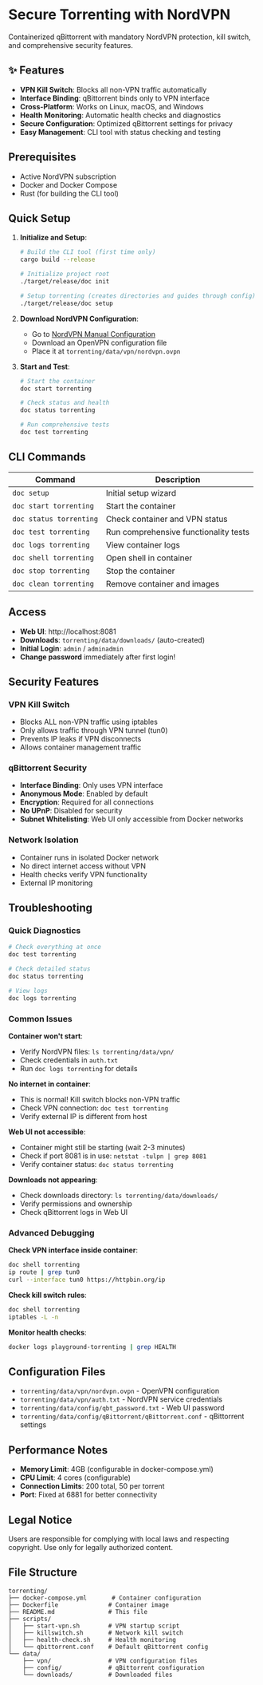 # Secure Torrenting with NordVPN

Containerized qBittorrent with mandatory NordVPN protection, kill switch, and comprehensive security features.

## ✨ Features

- **VPN Kill Switch**: Blocks all non-VPN traffic automatically
- **Interface Binding**: qBittorrent binds only to VPN interface
- **Cross-Platform**: Works on Linux, macOS, and Windows
- **Health Monitoring**: Automatic health checks and diagnostics
- **Secure Configuration**: Optimized qBittorrent settings for privacy
- **Easy Management**: CLI tool with status checking and testing

## Prerequisites

- Active NordVPN subscription
- Docker and Docker Compose
- Rust (for building the CLI tool)

## Quick Setup

1. **Initialize and Setup**:
   ```bash
   # Build the CLI tool (first time only)
   cargo build --release
   
   # Initialize project root
   ./target/release/doc init
   
   # Setup torrenting (creates directories and guides through config)
   ./target/release/doc setup
   ```

2. **Download NordVPN Configuration**:
   - Go to [NordVPN Manual Configuration](https://my.nordaccount.com/dashboard/nordvpn/manual-configuration/openvpn/)
   - Download an OpenVPN configuration file
   - Place it at `torrenting/data/vpn/nordvpn.ovpn`

3. **Start and Test**:
   ```bash
   # Start the container
   doc start torrenting
   
   # Check status and health
   doc status torrenting
   
   # Run comprehensive tests
   doc test torrenting
   ```

## CLI Commands

| Command | Description |
|---------|-------------|
| `doc setup` | Initial setup wizard |
| `doc start torrenting` | Start the container |
| `doc status torrenting` | Check container and VPN status |
| `doc test torrenting` | Run comprehensive functionality tests |
| `doc logs torrenting` | View container logs |
| `doc shell torrenting` | Open shell in container |
| `doc stop torrenting` | Stop the container |
| `doc clean torrenting` | Remove container and images |

## Access

- **Web UI**: http://localhost:8081
- **Downloads**: `torrenting/data/downloads/` (auto-created)
- **Initial Login**: `admin` / `adminadmin`
- **Change password** immediately after first login!

## Security Features

### VPN Kill Switch
- Blocks ALL non-VPN traffic using iptables
- Only allows traffic through VPN tunnel (tun0)
- Prevents IP leaks if VPN disconnects
- Allows container management traffic

### qBittorrent Security
- **Interface Binding**: Only uses VPN interface
- **Anonymous Mode**: Enabled by default
- **Encryption**: Required for all connections
- **No UPnP**: Disabled for security
- **Subnet Whitelisting**: Web UI only accessible from Docker networks

### Network Isolation
- Container runs in isolated Docker network
- No direct internet access without VPN
- Health checks verify VPN functionality
- External IP monitoring

## Troubleshooting

### Quick Diagnostics
```bash
# Check everything at once
doc test torrenting

# Check detailed status
doc status torrenting

# View logs
doc logs torrenting
```

### Common Issues

**Container won't start**:
- Verify NordVPN files: `ls torrenting/data/vpn/`
- Check credentials in `auth.txt`
- Run `doc logs torrenting` for details

**No internet in container**:
- This is normal! Kill switch blocks non-VPN traffic
- Check VPN connection: `doc test torrenting`
- Verify external IP is different from host

**Web UI not accessible**:
- Container might still be starting (wait 2-3 minutes)
- Check if port 8081 is in use: `netstat -tulpn | grep 8081`
- Verify container status: `doc status torrenting`

**Downloads not appearing**:
- Check downloads directory: `ls torrenting/data/downloads/`
- Verify permissions and ownership
- Check qBittorrent logs in Web UI

### Advanced Debugging

**Check VPN interface inside container**:
```bash
doc shell torrenting
ip route | grep tun0
curl --interface tun0 https://httpbin.org/ip
```

**Check kill switch rules**:
```bash
doc shell torrenting
iptables -L -n
```

**Monitor health checks**:
```bash
docker logs playground-torrenting | grep HEALTH
```

## Configuration Files

- `torrenting/data/vpn/nordvpn.ovpn` - OpenVPN configuration
- `torrenting/data/vpn/auth.txt` - NordVPN service credentials  
- `torrenting/data/config/qbt_password.txt` - Web UI password
- `torrenting/data/config/qBittorrent/qBittorrent.conf` - qBittorrent settings

## Performance Notes

- **Memory Limit**: 4GB (configurable in docker-compose.yml)
- **CPU Limit**: 4 cores (configurable)
- **Connection Limits**: 200 total, 50 per torrent
- **Port**: Fixed at 6881 for better connectivity

## Legal Notice

Users are responsible for complying with local laws and respecting copyright. Use only for legally authorized content.

## File Structure

```
torrenting/
├── docker-compose.yml       # Container configuration
├── Dockerfile              # Container image
├── README.md               # This file
├── scripts/
│   ├── start-vpn.sh        # VPN startup script
│   ├── killswitch.sh       # Network kill switch
│   ├── health-check.sh     # Health monitoring
│   └── qbittorrent.conf    # Default qBittorrent config
└── data/
    ├── vpn/                # VPN configuration files
    ├── config/             # qBittorrent configuration  
    └── downloads/          # Downloaded files
```